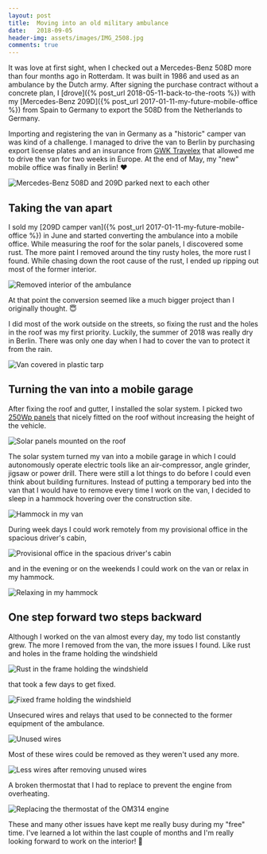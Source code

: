 ```yaml
---
layout: post
title:  Moving into an old military ambulance
date:   2018-09-05
header-img: assets/images/IMG_2508.jpg
comments: true
---
```


It was love at first sight, when I checked out a Mercedes-Benz 508D more than four months ago in Rotterdam. It was built in 1986 and used as an ambulance by the Dutch army. After signing the purchase contract without a concrete plan, I [drove]({% post_url 2018-05-11-back-to-the-roots %}) with my [Mercedes-Benz 209D]({% post_url 2017-01-11-my-future-mobile-office %}) from Spain to Germany to export the 508D from the Netherlands to Germany.

Importing and registering the van in Germany as a "historic" camper van was kind of a challenge. I managed to drive the van to Berlin by purchasing export license plates and an insurance from [GWK Travelex](https://www.gwktravelex.nl/overige-diensten/auto-export) that allowed me to drive the van for two weeks in Europe. At the end of May, my "new" mobile office was finally in Berlin! :heart:

![Mercedes-Benz 508D and 209D parked next to each other](/assets/images/IMG_2508.jpg)

## Taking the van apart

I sold my [209D camper van]({% post_url 2017-01-11-my-future-mobile-office %}) in June and started converting the ambulance into a mobile office. While measuring the roof for the solar panels, I discovered some rust. The more paint I removed around the tiny rusty holes, the more rust I found. While chasing down the root cause of the rust, I ended up ripping out most of the former interior.

![Removed interior of the ambulance](/assets/images/IMG_2745.jpg)

At that point the conversion seemed like a much bigger project than I originally thought. :innocent:

I did most of the work outside on the streets, so fixing the rust and the holes in the roof was my first priority. Luckily, the summer of 2018 was really dry in Berlin. There was only one day when I had to cover the van to protect it from the rain.

![Van covered in plastic tarp](/assets/images/IMG_2783.jpg)

## Turning the van into a mobile garage

After fixing the roof and gutter, I installed the solar system. I picked two [250Wp panels](https://www.amazon.de/gp/product/B01GJLZOK4?tag=mumothhoofba-21) that nicely fitted on the roof without increasing the height of the vehicle.

![Solar panels mounted on the roof](/assets/images/IMG_2895.jpg)

The solar system turned my van into a mobile garage in which I could autonomously operate electric tools like an air-compressor, angle grinder, jigsaw or power drill. There were still a lot things to do before I could even think about building furnitures. Instead of putting a temporary bed into the van that I would have to remove every time I work on the van, I decided to sleep in a hammock hovering over the construction site.

![Hammock in my van](/assets/images/IMG_3005.jpg)

During week days I could work remotely from my provisional office in the spacious driver's cabin,

![Provisional office in the spacious driver's cabin](/assets/images/IMG_2997.jpg)

and in the evening or on the weekends I could work on the van or relax in my hammock.

![Relaxing in my hammock](/assets/images/IMG_3006.jpg)

## One step forward two steps backward

Although I worked on the van almost every day, my todo list constantly grew. The more I removed from the van, the more issues I found. Like rust and holes in the frame holding the windshield

![Rust in the frame holding the windshield](/assets/images/IMG_2966.jpg)

that took a few days to get fixed.

![Fixed frame holding the windshield](/assets/images/IMG_2985.jpg)

Unsecured wires and relays that used to be connected to the former equipment of the ambulance.

![Unused wires](/assets/images/IMG_2913.jpg)

Most of these wires could be removed as they weren't used any more.

![Less wires after removing unused wires](/assets/images/IMG_2929.jpg)

A broken thermostat that I had to replace to prevent the engine from overheating.

![Replacing the thermostat of the OM314 engine](/assets/images/IMG_3056.jpg)

These and many other issues have kept me really busy during my "free" time. I've learned a lot within the last couple of months and I'm really looking forward to work on the interior! :tada:
